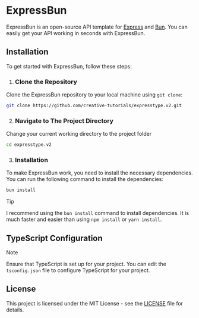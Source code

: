 # ExpressBun

ExpressBun is an open-source API template for [Express](https://expressjs.com/) and [Bun](https://bunjs.org/). You can easily get your API working in seconds with ExpressBun.

## Installation

To get started with ExpressBun, follow these steps:

1. ### Clone the Repository

Clone the ExpressBun repository to your local machine using `git clone`:

```bash
git clone https://github.com/creative-tutorials/expresstype.v2.git
```

2. ### Navigate to The Project Directory

Change your current working directory to the project folder

```bash
cd expresstype.v2
```

3. ### Installation

To make ExpressBun work, you need to install the necessary dependencies. You can run the following command to install the dependencies:

```bash
bun install
```

> [!TIP]  
> I recommend using the `bun install` command to install dependencies. It is much faster and easier than using `npm install` or `yarn install`.

## TypeScript Configuration

> [!NOTE]  
> Ensure that TypeScript is set up for your project. You can edit the `tsconfig.json` file to configure TypeScript for your project.

## License

This project is licensed under the MIT License - see the [LICENSE](/LICENSE) file for details.

